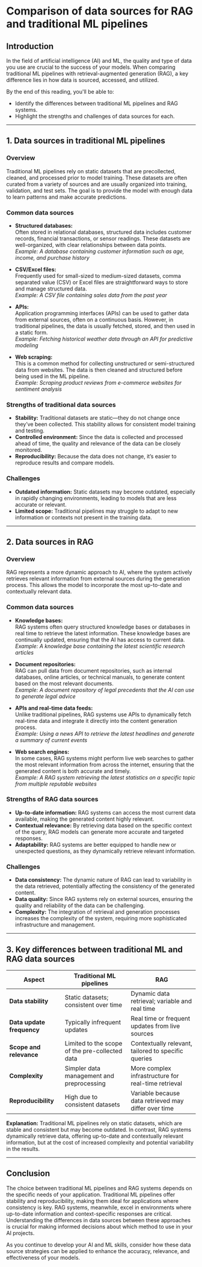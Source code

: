 # Comparison of data sources for RAG and traditional ML pipelines

## Introduction

In the field of artificial intelligence (AI) and ML, the quality and type of data you use are crucial to the success of your models. When comparing traditional ML pipelines with retrieval-augmented generation (RAG), a key difference lies in how data is sourced, accessed, and utilized. 

By the end of this reading, you'll be able to: 

- Identify the differences between traditional ML pipelines and RAG systems. 
- Highlight the strengths and challenges of data sources for each.

---

## 1. Data sources in traditional ML pipelines

### Overview 

Traditional ML pipelines rely on static datasets that are precollected, cleaned, and processed prior to model training. These datasets are often curated from a variety of sources and are usually organized into training, validation, and test sets. The goal is to provide the model with enough data to learn patterns and make accurate predictions.

### Common data sources

- **Structured databases:**  
    Often stored in relational databases, structured data includes customer records, financial transactions, or sensor readings. These datasets are well-organized, with clear relationships between data points.  
    *Example: A database containing customer information such as age, income, and purchase history*

- **CSV/Excel files:**  
    Frequently used for small-sized to medium-sized datasets, comma separated value (CSV) or Excel files are straightforward ways to store and manage structured data.  
    *Example: A CSV file containing sales data from the past year*

- **APIs:**  
    Application programming interfaces (APIs) can be used to gather data from external sources, often on a continuous basis. However, in traditional pipelines, the data is usually fetched, stored, and then used in a static form.  
    *Example: Fetching historical weather data through an API for predictive modeling*

- **Web scraping:**  
    This is a common method for collecting unstructured or semi-structured data from websites. The data is then cleaned and structured before being used in the ML pipeline.  
    *Example: Scraping product reviews from e-commerce websites for sentiment analysis*

### Strengths of traditional data sources

- **Stability:** Traditional datasets are static—they do not change once they’ve been collected. This stability allows for consistent model training and testing.
- **Controlled environment:** Since the data is collected and processed ahead of time, the quality and relevance of the data can be closely monitored.
- **Reproducibility:** Because the data does not change, it’s easier to reproduce results and compare models.

### Challenges

- **Outdated information:** Static datasets may become outdated, especially in rapidly changing environments, leading to models that are less accurate or relevant.
- **Limited scope:** Traditional pipelines may struggle to adapt to new information or contexts not present in the training data.

---

## 2. Data sources in RAG

### Overview

RAG represents a more dynamic approach to AI, where the system actively retrieves relevant information from external sources during the generation process. This allows the model to incorporate the most up-to-date and contextually relevant data.

### Common data sources

- **Knowledge bases:**  
    RAG systems often query structured knowledge bases or databases in real time to retrieve the latest information. These knowledge bases are continually updated, ensuring that the AI has access to current data.  
    *Example: A knowledge base containing the latest scientific research articles*

- **Document repositories:**  
    RAG can pull data from document repositories, such as internal databases, online articles, or technical manuals, to generate content based on the most relevant documents.  
    *Example: A document repository of legal precedents that the AI can use to generate legal advice*

- **APIs and real-time data feeds:**  
    Unlike traditional pipelines, RAG systems use APIs to dynamically fetch real-time data and integrate it directly into the content generation process.  
    *Example: Using a news API to retrieve the latest headlines and generate a summary of current events*

- **Web search engines:**  
    In some cases, RAG systems might perform live web searches to gather the most relevant information from across the internet, ensuring that the generated content is both accurate and timely.  
    *Example: A RAG system retrieving the latest statistics on a specific topic from multiple reputable websites*

### Strengths of RAG data sources

- **Up-to-date information:** RAG systems can access the most current data available, making the generated content highly relevant.
- **Contextual relevance:** By retrieving data based on the specific context of the query, RAG models can generate more accurate and targeted responses.
- **Adaptability:** RAG systems are better equipped to handle new or unexpected questions, as they dynamically retrieve relevant information.

### Challenges

- **Data consistency:** The dynamic nature of RAG can lead to variability in the data retrieved, potentially affecting the consistency of the generated content.
- **Data quality:** Since RAG systems rely on external sources, ensuring the quality and reliability of the data can be challenging.
- **Complexity:** The integration of retrieval and generation processes increases the complexity of the system, requiring more sophisticated infrastructure and management.

---

## 3. Key differences between traditional ML and RAG data sources

| Aspect                | Traditional ML pipelines                | RAG                                         |
|-----------------------|-----------------------------------------|---------------------------------------------|
| **Data stability**    | Static datasets; consistent over time   | Dynamic data retrieval; variable and real time |
| **Data update frequency** | Typically infrequent updates         | Real time or frequent updates from live sources |
| **Scope and relevance** | Limited to the scope of the pre-collected data | Contextually relevant, tailored to specific queries |
| **Complexity**        | Simpler data management and preprocessing | More complex infrastructure for real-time retrieval |
| **Reproducibility**   | High due to consistent datasets         | Variable because data retrieved may differ over time |

**Explanation:** Traditional ML pipelines rely on static datasets, which are stable and consistent but may become outdated. In contrast, RAG systems dynamically retrieve data, offering up-to-date and contextually relevant information, but at the cost of increased complexity and potential variability in the results.

---

## Conclusion

The choice between traditional ML pipelines and RAG systems depends on the specific needs of your application. Traditional ML pipelines offer stability and reproducibility, making them ideal for applications where consistency is key. RAG systems, meanwhile, excel in environments where up-to-date information and context-specific responses are critical. Understanding the differences in data sources between these approaches is crucial for making informed decisions about which method to use in your AI projects. 

As you continue to develop your AI and ML skills, consider how these data source strategies can be applied to enhance the accuracy, relevance, and effectiveness of your models.
